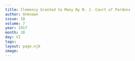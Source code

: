 ```yaml
---
title: Clemency Granted to Many By N. J. Court of Pardons
author: Unknown
issue: 18
volume: 7
year: 1917
month: 28
day: VI
tags:
layout: page.njk
image:
---
```

